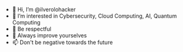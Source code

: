 - 👋 Hi, I’m @ilverolohacker
- 👀 I’m interested in Cybersecurity, Cloud Computing, AI, Quantum Computing
- 🌱 Be respectful
- 💞️ Always improve yourselves
- 📫 Don't be negative towards the future

<!---
ilverolohacker/ilverolohacker is a ✨ special ✨ repository because its `README.md` (this file) appears on your GitHub profile.
You can click the Preview link to take a look at your changes.
--->
